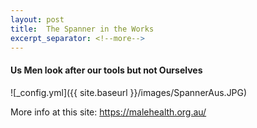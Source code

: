 ```yaml
---
layout: post
title:  The Spanner in the Works
excerpt_separator: <!--more-->
---
```


#### Us Men look after our tools but not Ourselves

![_config.yml]({{ site.baseurl }}/images/SpannerAus.JPG)

More info at this site: https://malehealth.org.au/
